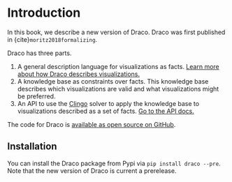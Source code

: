 # Introduction

In this book, we describe a new version of Draco. Draco was first published in {cite}`moritz2018formalizing`.

Draco has three parts.

1. A general description language for visualizations as facts. [Learn more about how Draco describes visualizations.](facts/intro.md)
2. A knowledge base as constraints over facts. This knowledge base describes which visualizations are valid and what visualizations might be preferred.
3. An API to use the [Clingo](https://potassco.org/clingo/) solver to apply the knowledge base to visualizations described as a set of facts. [Go to the API docs.](api/intro.md)

The code for Draco is [available as open source on GitHub](https://github.com/cmudig/draco2).

## Installation

You can install the Draco package from Pypi via `pip install draco --pre`. Note that the new version of Draco is current a prerelease.
